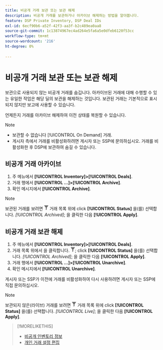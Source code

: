 ```yaml
---
title: 비공개 거래 보관 또는 보관 해제
description: 비공개 거래를 보관하거나 아카이브 해제하는 방법을 알아봅니다.
feature: DSP Private Inventory, DSP Deal IDs
exl-id: 6ecf90b6-a52f-42f3-aa3f-b2c489ea0aa8
source-git-commit: 1c13874967ec4ad264e5fa6a5e0dfeb6120f53cc
workflow-type: tm+mt
source-wordcount: '216'
ht-degree: 0%

---
```


# 비공개 거래 보관 또는 보관 해제

보관으로 사용되지 않는 비공개 거래를 숨깁니다. 아카이브된 거래에 대해 수행할 수 있는 유일한 작업은 해당 딜의 보관을 해제하는 것입니다. 보관된 거래는 기본적으로 표시되지 않지만 보고에 사용할 수 있습니다.

언제든지 거래를 아카이브 해제하여 이전 상태를 복원할 수 있습니다.

>[!NOTE]
>
>* 보관할 수 없습니다 [!UICONTROL On Demand] 거래.
>* 게시자 측에서 거래를 비활성화하려면 게시자 또는 SSP에 문의하십시오. 거래를 비활성화한 후 DSP에 보관하여 숨길 수 있습니다.


## 비공개 거래 아카이브

1. 주 메뉴에서 **[!UICONTROL Inventory]>[!UICONTROL Deals]**.
1. 거래 행에서 **[!UICONTROL ...]>[!UICONTROL Archive]**.
1. 확인 메시지에서 **[!UICONTROL Archive]**.

>[!NOTE]
>
>보관된 거래를 보려면 ![필터](/help/dsp/assets/filter.png) 거래 목록 위에 click **[!UICONTROL Status]** 을(를) 선택합니다. *[!UICONTROL Archived]*; 을 클릭한 다음 **[!UICONTROL Apply]**.<!-- Verify the text to apply the filter(s).)-->

## 비공개 거래 보관 해제

1. 주 메뉴에서 **[!UICONTROL Inventory]>[!UICONTROL Deals]**.
1. 거래 목록 위에서 을 클릭합니다. ![필터](/help/dsp/assets/filter.png); click **[!UICONTROL Status]** 을(를) 선택합니다. *[!UICONTROL Archived]*; 을 클릭한 다음 **[!UICONTROL Apply]**.<!-- Verify the text to apply the filter(s).)-->
1. 거래 행에서 **[!UICONTROL ...]>[!UICONTROL Unarchive]**.
1. 확인 메시지에서 **[!UICONTROL Unarchive]**.

게시자 또는 SSP가 이전에 거래를 비활성화하여 다시 사용하려면 게시자 또는 SSP에 직접 문의하십시오.

>[!NOTE]
>
>보관되지 않은(라이브) 거래를 보려면 ![필터](/help/dsp/assets/filter.png) 거래 목록 위에 click **[!UICONTROL Status]** 을(를) 선택합니다. *[!UICONTROL Live]*; 을 클릭한 다음 **[!UICONTROL Apply]**.<!-- Verify the text to apply the filter(s).)-->

>[!MORELIKETHIS]
>
>* [비공개 인벤토리 정보](private-inventory-about.md)
>* [개인 거래 설정 편집](/help/dsp/inventory/deal-id-edit.md)

